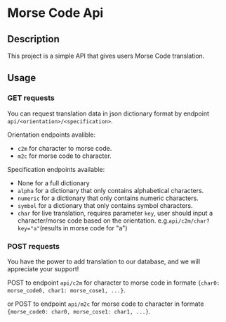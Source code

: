 # Morse Code Api
## Description
This project is a simple API that gives users Morse Code translation.
## Usage
### GET requests
You can request translation data in json dictionary format by endpoint `api/<orientation>/<specification>`.

Orientation endpoints avalible:

- `c2m` for character to morse code.
- `m2c` for morse code to character.

Specification endpoints available:

- None for a full dictionary
- `alpha` for a dictionary that only contains alphabetical characters.
- `numeric` for a dictionary that only contains numeric characters.
- `symbol` for a dictionary that only contains symbol characters.
- `char` for live translation, requires parameter `key`, user should input a character/morse code based on the orientation. e.g.`api/c2m/char?key="a"`(results in morse code for "a")
### POST requests
You have the power to add translation to our database, and we will appreciate your support!

POST to endpoint `api/c2m` for character to morse code in formate `{char0: morse_code0, char1: morse_cose1, ...}`.

or POST to endpoint `api/m2c` for morse code to character in formate `{morse_code0: char0, morse_cose1: char1, ...}`.
